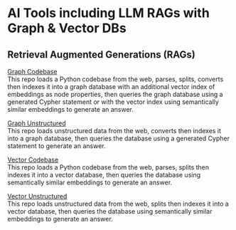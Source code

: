 # AI Tools including LLM RAGs with Graph & Vector DBs

## Retrieval Augmented Generations (RAGs)

[Graph Codebase](/RAGs/graph_codebase/)  
This repo loads a Python codebase from the web, parses, splits, converts then indexes it into a graph database with an additional vector index of embeddings as node properties, then queries the graph database using a generated Cypher statement or with the vector index using semantically similar embeddings to generate an answer.

[Graph Unstructured](/RAGs/graph_unstructured/)  
This repo loads unstructured data from the web, converts then indexes it into a graph database, then queries the database using a generated Cypher statement to generate an answer. 

[Vector Codebase](/RAGs/vector_codebase/)  
This repo loads a Python codebase from the web, parses, splits then indexes it into a vector database, then queries the database using semantically similar embeddings to generate an answer.  

[Vector Unstructured](/RAGs/vector_unstructured/)  
This repo loads unstructured data from the web, splits then indexes it into a vector database, then queries the database using semantically similar embeddings to generate an answer.
